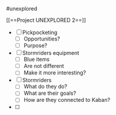 #unexplored 

[[==Project UNEXPLORED 2==]]

- [ ] Pickpocketing
	- [ ] Opportunities?
	- [ ] Purpose?
- [ ] Stormriders equipment
	- [ ] Blue items
	- [ ] Are not different 
	- [ ] Make it more interesting?
- [ ] Stormriders
	- [ ] What do they do?
	- [ ] What are their goals?
	- [ ] How are they connected to Kaban?
- [ ] 